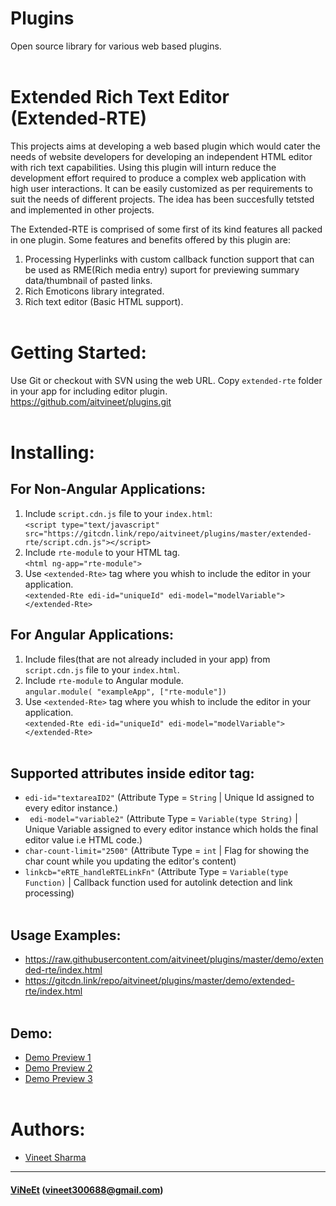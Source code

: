 # Plugins
Open source library for various web based plugins.
<br/>
<br/>

# Extended Rich Text Editor (Extended-RTE)
This projects aims at developing a web based plugin which would cater the needs of website
developers for developing an independent HTML editor with rich text capabilities. Using this plugin
will inturn reduce the development effort required to produce a complex web application with high user
interactions. It can be easily customized as per requirements to suit the needs of different projects. The
idea has been succesfully tetsted and implemented in other projects.<br/>

The Extended-RTE is comprised of some first of its kind features all packed in one plugin. Some
features and benefits offered by this plugin are:<br/>
1. Processing Hyperlinks with custom callback function support that can be used as RME(Rich media entry) suport for previewing summary data/thumbnail of pasted links.<br/>
2. Rich Emoticons library integrated.<br/>
4. Rich text editor (Basic HTML support).<br/><br/>

# Getting Started:<br/>
Use Git or checkout with SVN using the web URL. Copy `extended-rte` folder in your app for including editor plugin.
https://github.com/aitvineet/plugins.git<br/><br/>

# Installing:<br/>

## For Non-Angular Applications:
1. Include `script.cdn.js` file to your `index.html`:<br/>
    `<script type="text/javascript" src="https://gitcdn.link/repo/aitvineet/plugins/master/extended-rte/script.cdn.js"></script>`<br/>
2. Include `rte-module` to your HTML tag.<br/>
    `<html ng-app="rte-module">`<br/>
3. Use `<extended-Rte>` tag where you whish to include the editor in your application.<br/>
    `<extended-Rte edi-id="uniqueId" edi-model="modelVariable"></extended-Rte>`<br/>

## For Angular Applications:
1. Include files(that are not already included in your app) from `script.cdn.js` file to your `index.html`.<br/>
2. Include `rte-module` to Angular module.<br/>
   `angular.module( "exampleApp", ["rte-module"])`<br/>
3. Use `<extended-Rte>` tag where you whish to include the editor in your application.<br/>
    `<extended-Rte edi-id="uniqueId" edi-model="modelVariable"></extended-Rte>`<br/><br/>

## Supported attributes inside editor tag:<br/>
* `edi-id="textareaID2"` (Attribute Type = `String` | Unique Id assigned to every editor instance.)<br/>
* ` edi-model="variable2"` (Attribute Type = `Variable(type String)` | Unique Variable assigned to every editor instance which holds the final editor value i.e HTML code.)<br/>
* `char-count-limit="2500"` (Attribute Type = `int` | Flag for showing the char count while you updating the editor's content)<br/>
* `linkcb="eRTE_handleRTELinkFn"` (Attribute Type = `Variable(type Function)` | Callback function used for autolink detection and link processing)<br/><br/>

## Usage Examples:<br/>
* https://raw.githubusercontent.com/aitvineet/plugins/master/demo/extended-rte/index.html<br/>
* https://gitcdn.link/repo/aitvineet/plugins/master/demo/extended-rte/index.html<br/><br/>

## Demo:<br/>
* [Demo Preview 1](https://plnkr.co/edit/EL350y9Y6h2mKhpH)<br/>
* [Demo Preview 2](https://embed.plnkr.co/EL350y9Y6h2mKhpH/)<br/>
* [Demo Preview 3](https://plnkr.co/edit/BbCPVDssTbHK1yG9)<br/><br/>

# Authors: <br/>

* [Vineet Sharma](https://www.linkedin.com/in/vineet300688)<br/>

------------------------------------------------------------
#### [ViNeEt](https://www.linkedin.com/in/vineet300688) (vineet300688@gmail.com)<br/>
